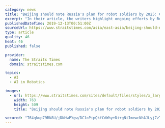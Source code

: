 ```yaml
---
category: news
title: "Beijing should note Russia's plan for robot soldiers by 2025: China Daily contributors"
excerpt: "In their article, the writers highlight ongoing efforts by Russia and the United States to make use of Artificial Intelligence in defence applications. Russia, according to media reports, may establish a unit of robot soldiers by 2025, outlining a vision of artificial intelligence-driven warfare in the future. The application of AI has been a ..."
publishedDateTime: 2019-12-13T00:51:00Z
sourceUrl: https://www.straitstimes.com/asia/east-asia/beijing-should-note-russias-plan-for-robot-soldiers-by-2025-china-daily-contributors
type: article
quality: 46
heat: 46
published: false

provider:
  name: The Straits Times
  domain: straitstimes.com

topics:
  - AI
  - AI in Robotics

images:
  - url: https://www.straitstimes.com/sites/default/files/styles/x_large/public/articles/2019/12/12/nz_russiantroops_121235.jpg?itok=kF4R8SIE
    width: 763
    height: 509
    title: "Beijing should note Russia's plan for robot soldiers by 2025: China Daily contributors"

secured: "T64qkup79BN8U/jDNHwPYgw/DC1oPipQkfCdWhy+Di+gNiImewcNhAJLyj7zT4qTl5GS+RerwRnCqITtS1h5Xb1tsvvVJWjsRLSrg4UhtwGRXaFQSmZTWOiA1qTukzxyjQhxc7vv3g66WSBuEJiZsFEegqFS/zgE1LvqPc0y9puQueja6pJBiRMsSIo5BTUcsVkAD2fl0k29Da6Vm4lYwx/pP3Yj8RabdEwPJAjCWDqsQ6DfV/GKVAWFTjKon2sqZklL8Cbc4k2a18nEln3R6w==;nluIAo4NV9QR6PXWBhWALA=="
---
```


